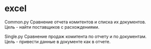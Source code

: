 # excel
Common.py
Сравнение  отчета комитентов и списка их документов.
Цель - найти поставщиков с расхождениями.


Single.py
Сравнение продаж комитента по отчету и по документам.
Цель - привести данные в документе как в отчете.
